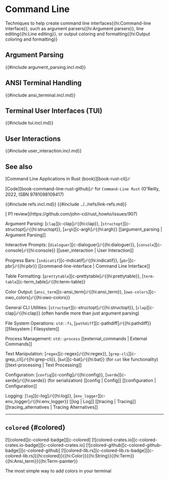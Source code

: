 # Command Line

Techniques to help create command line interfaces{{hi:Command-line interface}}, such as argument parsers{{hi:Argument parsers}}, line editing{{hi:Line editing}}, or output coloring and formatting{{hi:Output coloring and formatting}}

## Argument Parsing

{{#include argument_parsing.incl.md}}

## ANSI Terminal Handling

{{#include ansi_terminal.incl.md}}

## Terminal User Interfaces (TUI)

{{#include tui.incl.md}}

## User Interactions

{{#include user_interaction.incl.md}}

## See also

[Command Line Applications in Rust (book)][book-rust-cli]⮳

[Code][book-command-line-rust-github]⮳ for `Command-Line Rust` (O'Reilly, 2022, ISBN 9781098109417)

{{#include refs.incl.md}}
{{#include ../../refs/link-refs.md}}

<div class="hidden">
[ P1 review](https://github.com/john-cd/rust_howto/issues/907)

Argument Parsing: [`clap`][c-clap]⮳{{hi:clap}}, [`structopt`][c-structopt]⮳{{hi:structopt}}, [`argh`][c-argh]⮳{{hi:argh}}
[[argument_parsing | Argument Parsing]]

Interactive Prompts: [`dialoguer`][c-dialoguer]⮳{{hi:dialoguer}}, [`console`][c-console]⮳{{hi:console}}
[[user_interaction | User Interaction]]

Progress Bars: [`indicatif`][c-indicatif]⮳{{hi:indicatif}}, [`pbr`][c-pbr]⮳{{hi:pbr}}
[[command-line-interface | Command Line Interface]]

Table Formatting: [`prettytable`][c-prettytable]⮳{{hi:prettytable}}, [`term-table`][c-term_table]⮳{{hi:term-table}}

Color Output: [`ansi_term`][c-ansi_term]⮳{{hi:ansi_term}}, [`owo-colors`][c-owo_colors]⮳{{hi:owo-colors}}

General CLI Utilities: [`structopt`][c-structopt]⮳{{hi:structopt}}, [`clap`][c-clap]⮳{{hi:clap}} (often handle more than just argument parsing)

File System Operations: `std::fs`, [`pathdiff`][c-pathdiff]⮳{{hi:pathdiff}}
[[filesystem | Filesystem]]

Process Management: `std::process`
[[external_commands | External Commands]]

Text Manipulation: [`regex`][c-regex]⮳{{hi:regex}}, [`grep-cli`][c-grep_cli]⮳{{hi:grep-cli}}, [`bat`][c-bat]⮳{{hi:bat}} (for `cat` like functionality)
[[text-processing | Text Processing]]

Configuration: [`config`][c-config]⮳{{hi:config}}, [`serde`][c-serde]⮳{{hi:serde}} (for serialization)
[[config | Config]]
[[configuration | Configuration]]

Logging: [`log`][c-log]⮳{{hi:log}}, [`env_logger`][c-env_logger]⮳{{hi:env_logger}}
[[log | Log]]
[[tracing | Tracing]]
[[tracing_alternatives | Tracing Alternatives]]

---

## `colored` {#colored}

[![colored][c-colored-badge]][c-colored] [![colored-crates.io][c-colored-crates.io-badge]][c-colored-crates.io] [![colored-github][c-colored-github-badge]][c-colored-github] [![colored-lib.rs][c-colored-lib.rs-badge]][c-colored-lib.rs]{{hi:colored}}{{hi:Color}}{{hi:String}}{{hi:Term}}{{hi:Ansi_term}}{{hi:Term-painter}}

The most simple way to add colors in your terminal

</div>
